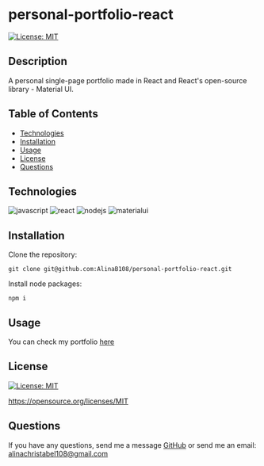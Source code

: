 # personal-portfolio-react

[![License: MIT](https://img.shields.io/badge/License-MIT-yellow.svg)](https://opensource.org/licenses/MIT)

## Description
A personal single-page portfolio made in React and React's open-source library - Material UI.

## Table of Contents
- [Technologies](#technologies)
- [Installation](#installation)
- [Usage](#usage)
- [License](#license)
- [Questions](#questions)

## Technologies
![javascript](https://img.shields.io/badge/JavaScript-F7DF1E?style=for-the-badge&logo=javascript&logoColor=black)
![react](https://img.shields.io/badge/React-20232A?style=for-the-badge&logo=react&logoColor=61DAFB)
![nodejs](https://img.shields.io/badge/Node.js-43853D?style=for-the-badge&logo=node.js&logoColor=white)
![materialui](https://img.shields.io/badge/Material--UI-0081CB?style=for-the-badge&logo=material-ui&logoColor=white)

## Installation
Clone the repository:
```
git clone git@github.com:AlinaB108/personal-portfolio-react.git
```
Install node packages:
```
npm i 
```

## Usage
You can check my portfolio [here](https://65029af75232ef16b2563390--effulgent-moxie-36c53c.netlify.app/)

## License
[![License: MIT](https://img.shields.io/badge/License-MIT-yellow.svg)](https://opensource.org/licenses/MIT)

https://opensource.org/licenses/MIT 
    
## Questions
If you have any questions, send me a message [GitHub](https://github.com/AlinaB108) or send me an email: [alinachristabel108@gmail.com](alinachristabel108@gmail.com)